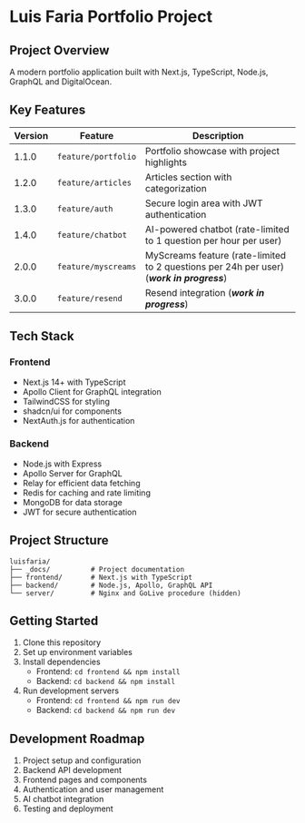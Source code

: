 # Luis Faria Portfolio Project

## Project Overview
A modern portfolio application built with Next.js, TypeScript, Node.js, GraphQL and DigitalOcean.

## Key Features
Version | Feature | Description
--- | --- | ---
1.1.0 | `feature/portfolio` | Portfolio showcase with project highlights
1.2.0 | `feature/articles` | Articles section with categorization
1.3.0 | `feature/auth` | Secure login area with JWT authentication
1.4.0 | `feature/chatbot` | AI-powered chatbot (rate-limited to 1 question per hour per user)
2.0.0 | `feature/myscreams` | MyScreams feature (rate-limited to 2 questions per 24h per user) (***work in progress***)
3.0.0 | `feature/resend` | Resend integration (***work in progress***)

## Tech Stack
### Frontend
- Next.js 14+ with TypeScript
- Apollo Client for GraphQL integration
- TailwindCSS for styling
- shadcn/ui for components
- NextAuth.js for authentication

### Backend
- Node.js with Express
- Apollo Server for GraphQL
- Relay for efficient data fetching
- Redis for caching and rate limiting
- MongoDB for data storage
- JWT for secure authentication

## Project Structure
```
luisfaria/
├── _docs/          # Project documentation
├── frontend/       # Next.js with TypeScript
├── backend/        # Node.js, Apollo, GraphQL API
└── server/         # Nginx and GoLive procedure (hidden)
```

## Getting Started
1. Clone this repository
2. Set up environment variables
3. Install dependencies
   - Frontend: `cd frontend && npm install`
   - Backend: `cd backend && npm install`
4. Run development servers
   - Frontend: `cd frontend && npm run dev`
   - Backend: `cd backend && npm run dev`

## Development Roadmap
1. Project setup and configuration
2. Backend API development
3. Frontend pages and components
4. Authentication and user management
5. AI chatbot integration
6. Testing and deployment